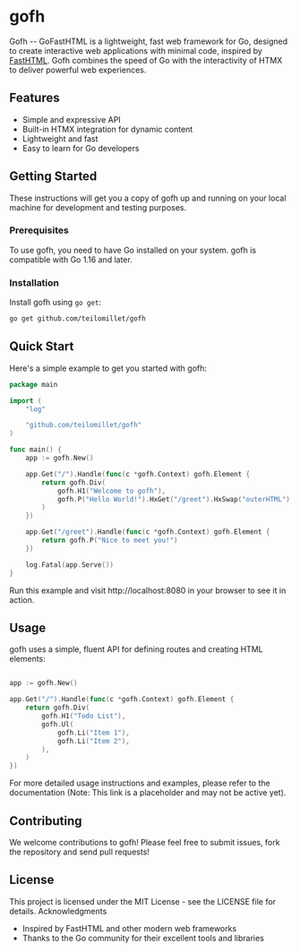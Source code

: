 # gofh

Gofh -- GoFastHTML is a lightweight, fast web framework for Go, designed to create interactive web applications with minimal code, inspired by [FastHTML](https://github.com/AnswerDotAI/fasthtml). Gofh combines the speed of Go with the interactivity of HTMX to deliver powerful web experiences.


## Features

- Simple and expressive API
- Built-in HTMX integration for dynamic content
- Lightweight and fast
- Easy to learn for Go developers

## Getting Started

These instructions will get you a copy of gofh up and running on your local machine for development and testing purposes.

### Prerequisites

To use gofh, you need to have Go installed on your system. gofh is compatible with Go 1.16 and later.

### Installation

Install gofh using `go get`:

```bash
go get github.com/teilomillet/gofh
```

## Quick Start

Here's a simple example to get you started with gofh:

```go
package main

import (
	"log"

	"github.com/teilomillet/gofh"
)

func main() {
	app := gofh.New()

	app.Get("/").Handle(func(c *gofh.Context) gofh.Element {
		return gofh.Div(
			gofh.H1("Welcome to gofh"),
			gofh.P("Hello World!").HxGet("/greet").HxSwap("outerHTML"),
		)
	})

	app.Get("/greet").Handle(func(c *gofh.Context) gofh.Element {
		return gofh.P("Nice to meet you!")
	})

	log.Fatal(app.Serve())
}
```

Run this example and visit http://localhost:8080 in your browser to see it in action.

## Usage

gofh uses a simple, fluent API for defining routes and creating HTML elements:

```go

app := gofh.New()

app.Get("/").Handle(func(c *gofh.Context) gofh.Element {
	return gofh.Div(
		gofh.H1("Todo List"),
		gofh.Ul(
			gofh.Li("Item 1"),
			gofh.Li("Item 2"),
		),
	)
})
```

For more detailed usage instructions and examples, please refer to the documentation (Note: This link is a placeholder and may not be active yet).

## Contributing

We welcome contributions to gofh! Please feel free to submit issues, fork the repository and send pull requests!

## License

This project is licensed under the MIT License - see the LICENSE file for details.
Acknowledgments

- Inspired by FastHTML and other modern web frameworks
- Thanks to the Go community for their excellent tools and libraries
